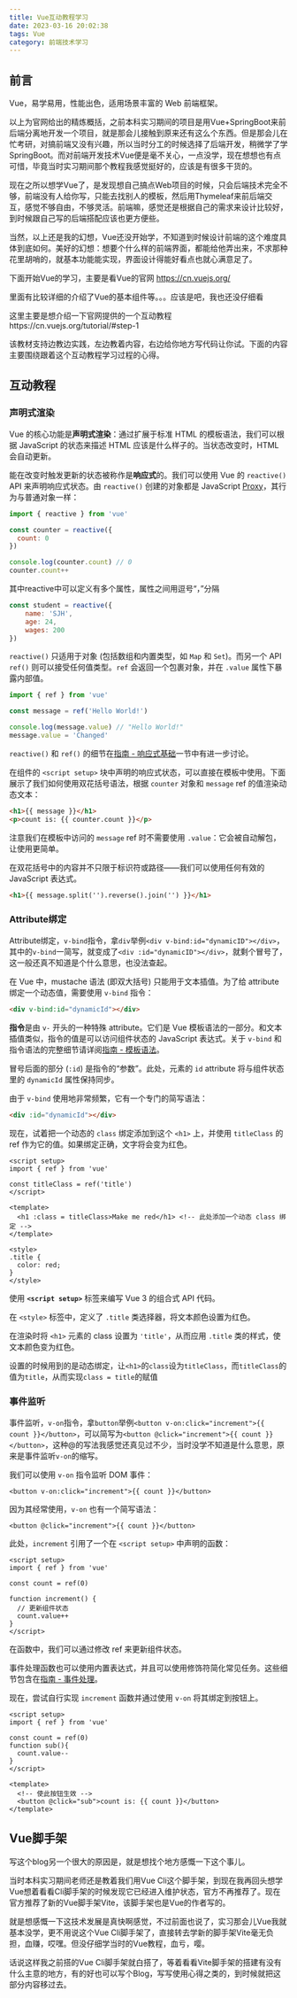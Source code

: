 ```yaml
---
title: Vue互动教程学习
date: 2023-03-16 20:02:38
tags: Vue
category: 前端技术学习
---
```


## 前言

Vue，易学易用，性能出色，适用场景丰富的 Web 前端框架。 

以上为官网给出的精炼概括，之前本科实习期间的项目是用Vue+SpringBoot来前后端分离地开发一个项目，就是那会儿接触到原来还有这么个东西。但是那会儿在忙考研，对搞前端又没有兴趣，所以当时分工的时候选择了后端开发，稍微学了学SpringBoot。而对前端开发技术Vue便是毫不关心，一点没学，现在想想也有点可惜，毕竟当时实习期间那个教程我感觉挺好的，应该是有很多干货的。

现在之所以想学Vue了，是发现想自己搞点Web项目的时候，只会后端技术完全不够，前端没有人给你写，只能去找别人的模板，然后用Thymeleaf来前后端交互，感觉不够自由，不够灵活。前端嘛，感觉还是根据自己的需求来设计比较好，到时候跟自己写的后端搭配应该也更方便些。

当然，以上还是我的幻想，Vue还没开始学，不知道到时候设计前端的这个难度具体到底如何。美好的幻想：想要个什么样的前端界面，都能给他弄出来，不求那种花里胡哨的，就基本功能能实现，界面设计得能好看点也就心满意足了。

下面开始Vue的学习，主要是看Vue的官网 https://cn.vuejs.org/

里面有比较详细的介绍了Vue的基本组件等。。。应该是吧，我也还没仔细看

这里主要是想介绍一下官网提供的一个互动教程https://cn.vuejs.org/tutorial/#step-1

该教材支持边教边实践，左边教着内容，右边给你地方写代码让你试。下面的内容主要围绕跟着这个互动教程学习过程的心得。

## 互动教程

### 声明式渲染

Vue 的核心功能是**声明式渲染**：通过扩展于标准 HTML 的模板语法，我们可以根据 JavaScript 的状态来描述 HTML 应该是什么样子的。当状态改变时，HTML 会自动更新。

能在改变时触发更新的状态被称作是**响应式**的。我们可以使用 Vue 的 `reactive()` API 来声明响应式状态。由 `reactive()` 创建的对象都是 JavaScript [Proxy](https://developer.mozilla.org/en-US/docs/Web/JavaScript/Reference/Global_Objects/Proxy)，其行为与普通对象一样：


```js
import { reactive } from 'vue'

const counter = reactive({
  count: 0
})

console.log(counter.count) // 0
counter.count++
```

其中reactive中可以定义有多个属性，属性之间用逗号“，”分隔

```js
const student = reactive({
    name: 'SJH',
    age: 24,
    wages: 200
})
```

`reactive()` 只适用于对象 (包括数组和内置类型，如 `Map` 和 `Set`)。而另一个 API `ref()` 则可以接受任何值类型。`ref` 会返回一个包裹对象，并在 `.value` 属性下暴露内部值。


```js
import { ref } from 'vue'

const message = ref('Hello World!')

console.log(message.value) // "Hello World!"
message.value = 'Changed'
```

`reactive()` 和 `ref()` 的细节在[指南 - 响应式基础](https://cn.vuejs.org/guide/essentials/reactivity-fundamentals.html)一节中有进一步讨论。

在组件的 `<script setup>` 块中声明的响应式状态，可以直接在模板中使用。下面展示了我们如何使用双花括号语法，根据 `counter` 对象和 `message` ref 的值渲染动态文本：

```html
<h1>{{ message }}</h1>
<p>count is: {{ counter.count }}</p>
```

注意我们在模板中访问的 `message` ref 时不需要使用 `.value`：它会被自动解包，让使用更简单。

在双花括号中的内容并不只限于标识符或路径——我们可以使用任何有效的 JavaScript 表达式。

```html
<h1>{{ message.split('').reverse().join('') }}</h1>
```

### Attribute绑定

Attribute绑定，`v-bind`指令，拿`div`举例`<div v-bind:id="dynamicID"></div>`，其中的`v-bind`一简写，就变成了`<div :id="dynamicID"></div>`，就剩个冒号了，这一般还真不知道是个什么意思，也没法查起。



在 Vue 中，mustache 语法 (即双大括号) 只能用于文本插值。为了给 attribute 绑定一个动态值，需要使用 `v-bind` 指令：

```html
<div v-bind:id="dynamicId"></div>
```

**指令**是由 `v-` 开头的一种特殊 attribute。它们是 Vue 模板语法的一部分。和文本插值类似，指令的值是可以访问组件状态的 JavaScript 表达式。关于 `v-bind` 和指令语法的完整细节请详阅[指南 - 模板语法](https://cn.vuejs.org/guide/essentials/template-syntax.html)。

冒号后面的部分 (`:id`) 是指令的“参数”。此处，元素的 `id` attribute 将与组件状态里的 `dynamicId` 属性保持同步。

由于 `v-bind` 使用地非常频繁，它有一个专门的简写语法：

```html
<div :id="dynamicId"></div>
```

现在，试着把一个动态的 `class` 绑定添加到这个 `<h1>` 上，并使用 `titleClass` 的 ref 作为它的值。如果绑定正确，文字将会变为红色。

```vue
<script setup>
import { ref } from 'vue'

const titleClass = ref('title')
</script>

<template>
  <h1 :class = titleClass>Make me red</h1> <!-- 此处添加一个动态 class 绑定 -->
</template>

<style>
.title {
  color: red;
}
</style>
```

使用 **`<script setup>`** 标签来编写 Vue 3 的组合式 API 代码。

在 `<style>` 标签中，定义了 `.title` 类选择器，将文本颜色设置为红色。

在渲染时将 `<h1>` 元素的 class 设置为 `'title'`，从而应用 `.title` 类的样式，使文本颜色变为红色。

设置的时候用到的是动态绑定，让`<h1>`的`class`设为`titleClass`，而`titleClass`的值为`title`，从而实现`class = title`的赋值

### 事件监听

事件监听，`v-on`指令，拿`button`举例`<button v-on:click="increment">{{ count }}</button>`，可以简写为`<button @click="increment">{{ count }}</button>`，这种@的写法我感觉还真见过不少，当时没学不知道是什么意思，原来是事件监听`v-on`的缩写。



我们可以使用 `v-on` 指令监听 DOM 事件：

```vue
<button v-on:click="increment">{{ count }}</button>
```

因为其经常使用，`v-on` 也有一个简写语法：

```vue
<button @click="increment">{{ count }}</button>
```

此处，`increment` 引用了一个在 `<script setup>` 中声明的函数：

```vue
<script setup>
import { ref } from 'vue'

const count = ref(0)

function increment() {
  // 更新组件状态
  count.value++
}
</script>
```

在函数中，我们可以通过修改 ref 来更新组件状态。

事件处理函数也可以使用内置表达式，并且可以使用修饰符简化常见任务。这些细节包含在[指南 - 事件处理](https://cn.vuejs.org/guide/essentials/event-handling.html)。

现在，尝试自行实现 `increment` 函数并通过使用 `v-on` 将其绑定到按钮上。

```vue
<script setup>
import { ref } from 'vue'

const count = ref(0)
function sub(){
  count.value--
}
</script>

<template>
  <!-- 使此按钮生效 -->
  <button @click="sub">count is: {{ count }}</button>
</template>
```



## Vue脚手架

写这个blog另一个很大的原因是，就是想找个地方感慨一下这个事儿。

当时本科实习期间老师还是教着我们用Vue Cli这个脚手架，到现在我再回头想学Vue想着看看Cli脚手架的时候发现它已经进入维护状态，官方不再推荐了。现在官方推荐了新的Vue脚手架Vite，该脚手架也是Vue的作者写的。

就是想感慨一下这技术发展是真快啊感觉，不过前面也说了，实习那会儿Vue我就基本没学，更不用说这个Vue Cli脚手架了，直接转去学新的脚手架Vite毫无负担，血赚，哎嘿。但没仔细学当时的Vue教程，血亏，嘤。

话说这样我之前搭的Vue Cli脚手架就白搭了，等着看看Vite脚手架的搭建有没有什么主意的地方，有的好也可以写个Blog，写写使用心得之类的，到时候就把这部分内容移过去。

